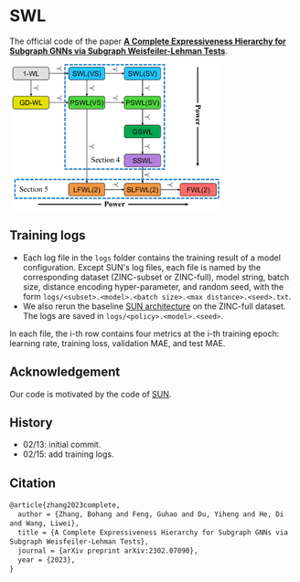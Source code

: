 # SWL

The official code of the paper **[A Complete Expressiveness Hierarchy for Subgraph GNNs via Subgraph Weisfeiler-Lehman Tests](https://arxiv.org/pdf/2302.07090.pdf)**.

<img src="algorithm.png" alt="algorithm" style="zoom:36%;" />

## Training logs

- Each log file in the `logs` folder contains the training result of a model configuration. Except SUN's log files, each file is named by the corresponding dataset (ZINC-subset or ZINC-full), model string, batch size, distance encoding hyper-parameter, and random seed, with the form `logs/<subset>.<model>.<batch size>.<max distance>.<seed>.txt`. 
- We also rerun the baseline [SUN architecture](https://arxiv.org/abs/2206.11140) on the ZINC-full dataset. The logs are saved in `logs/<policy>.<model>.<seed>`.

In each file, the i-th row contains four metrics at the i-th training epoch: learning rate, training loss, validation MAE, and test MAE.

## Acknowledgement

Our code is motivated by the code of [SUN](https://github.com/beabevi/sun).

## History

- 02/13: initial commit.
- 02/15: add training logs.

## Citation

```
@article{zhang2023complete,
  author = {Zhang, Bohang and Feng, Guhao and Du, Yiheng and He, Di and Wang, Liwei},
  title = {A Complete Expressiveness Hierarchy for Subgraph GNNs via Subgraph Weisfeiler-Lehman Tests},
  journal = {arXiv preprint arXiv:2302.07090},
  year = {2023},
}
```